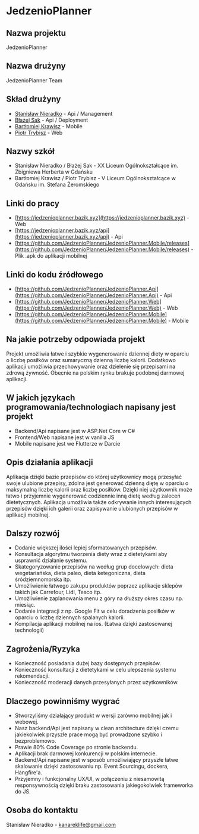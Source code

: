 # JedzenioPlanner

## Nazwa projektu

JedzenioPlanner

## Nazwa drużyny

JedzenioPlanner Team

## Skład drużyny

* [Stanisław Nieradko](https://github.com/KanarekLife) - Api / Management
* [Błażej Sak](https://github.com/Bazik33) - Api / Deployment
* [Bartłomiej Krawisz](https://github.com/ketrab2003) - Mobile
* [Piotr Trybisz](https://github.com/PetrusTryb) - Web

## Nazwy szkół

* Stanisław Nieradko / Błażej Sak - XX Liceum Ogólnokształcące im. Zbigniewa Herberta w Gdańsku
* Bartłomiej Krawisz / Piotr Trybisz - V Liceum Ogólnokształcące w Gdańsku im. Stefana Żeromskiego

## Linki do pracy

* [https://jedzenioplanner.bazik.xyz](https://jedzenioplanner.bazik.xyz) - Web
* [https://jedzenioplanner.bazik.xyz/api](https://jedzenioplanner.bazik.xyz/api) - Api
* [https://github.com/JedzenioPlanner/JedzenioPlanner.Mobile/releases](https://github.com/JedzenioPlanner/JedzenioPlanner.Mobile/releases) - Plik .apk do aplikacji mobilnej

## Linki do kodu źródłowego

* [https://github.com/JedzenioPlanner/JedzenioPlanner.Api](https://github.com/JedzenioPlanner/JedzenioPlanner.Api) - Api
* [https://github.com/JedzenioPlanner/JedzenioPlanner.Web](https://github.com/JedzenioPlanner/JedzenioPlanner.Web) - Web
* [https://github.com/JedzenioPlanner/JedzenioPlanner.Mobile](https://github.com/JedzenioPlanner/JedzenioPlanner.Mobile) - Mobile

## Na jakie potrzeby odpowiada projekt

Projekt umożliwia łatwe i szybkie wygenerowanie dziennej diety w oparciu o liczbę posiłków oraz sumaryczną dzienną liczbę kalorii. Dodatkowo aplikacji umożliwia przechowywanie oraz dzielenie się przepisami na zdrową żywność. Obecnie na polskim rynku brakuje podobnej darmowej aplikacji.

## W jakich językach programowania/technologiach napisany jest projekt

* Backend/Api napisane jest w ASP.Net Core w C#
* Frontend/Web napisane jest w vanilla JS
* Mobile napisane jest we Flutterze w Darcie

## Opis działania aplikacji

Aplikacja dzięki bazie przepisów do której użytkownicy mogą przesyłać swoje ulubione przepisy, zdolna jest generować dzienną diętę w oparciu o maksymalną liczbę kalorii oraz liczbę posiłków.
Dzięki niej użytkownik może łatwo i przyjemnie wygenerować codziennie inną dietę według zaleceń dietetycznych.
Aplikacja umożliwia także odkrywanie innych interesujących przepisów dzięki ich galerii oraz zapisywanie ulubionych przepisów w aplikacji mobilnej.

## Dalszy rozwój

* Dodanie większej ilości lepiej sformatowanych przepisów.
* Konsultacja algorytmu tworzenia diety wraz z dietetykami aby usprawnić działanie systemu.
* Skategoryzowanie przepisów na według grup docelowych: dieta wegetariańska, dieta paleo, dieta ketegoniczna, dieta śródziemnomorska itp.
* Umożliwienie łatwego zakupu produktów poprzez aplikacje sklepów takich jak Carrefour, Lidl, Tesco itp.
* Umożliwienie zaplanowania menu z góry na dłuższy okres czasu np. miesiąc.
* Dodanie integracji z np. Google Fit w celu doradzenia posiłków w oparciu o liczbę dziennych spalanych kalorii.
* Kompilacja aplikacji mobilnej na ios. (Łatwa dzięki zastosowanej technologii)

## Zagrożenia/Ryzyka

* Konieczność posiadania dużej bazy dostępnych przepisów.
* Konieczność konsultacji z dietetykami w celu ulepszenia systemu rekomendacji.
* Konieczność moderacji danych przesyłanych przez użytkowników.

## Dlaczego powinniśmy wygrać

* Stworzyliśmy działający produkt w wersji zarówno mobilnej jak i webowej.
* Nasz backend/Api jest napisany w clean architecture dzięki czemu jakiekolwiek przyszłe prace mogą być prowadzone szybko i bezproblemowo.
* Prawie 80% Code Coverage po stronie backendu.
* Aplikacji brak darmowej konkurencji w polskim internecie.
* Backend/Api napisane jest w sposób umożliwiający przyszłe łatwe skalowanie dzięki zastosowaniu np. Event Sourcingu, dockera, Hangfire'a.
* Przyjemny i funkcjonalny UX/UI, w połączeniu z niesamowitą responsywnością dzięki braku zastosowania jakiegokolwiek frameworka do JS.

## Osoba do kontaktu

Stanisław Nieradko - kanareklife@gmail.com
